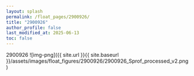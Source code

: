 ```yaml
---
layout: splash
permalink: /float_pages/2900926/
title: "2900926"
author_profile: false
last_modified_at: 2025-06-13
toc: false
---
```

 
2900926
![img-png]({{ site.url }}{{ site.baseurl }}/assets/images/float_figures/2900926/2900926_Sprof_processed_v2.png)
